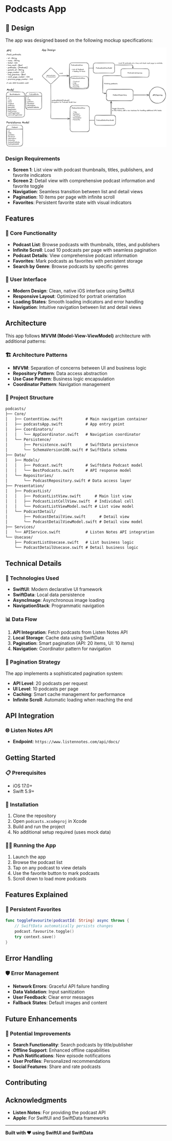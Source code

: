 # Podcasts App

## 📐 Design

The app was designed based on the following mockup specifications:

![Podcast App Design](podcasts_design.png)

### Design Requirements
- **Screen 1**: List view with podcast thumbnails, titles, publishers, and favorite indicators
- **Screen 2**: Detail view with comprehensive podcast information and favorite toggle
- **Navigation**: Seamless transition between list and detail views
- **Pagination**: 10 items per page with infinite scroll
- **Favorites**: Persistent favorite state with visual indicators

## Features

### 📱 Core Functionality
- **Podcast List**: Browse podcasts with thumbnails, titles, and publishers
- **Infinite Scroll**: Load 10 podcasts per page with seamless pagination
- **Podcast Details**: View comprehensive podcast information
- **Favorites**: Mark podcasts as favorites with persistent storage
- **Search by Genre**: Browse podcasts by specific genres

### 🎨 User Interface
- **Modern Design**: Clean, native iOS interface using SwiftUI
- **Responsive Layout**: Optimized for portrait orientation
- **Loading States**: Smooth loading indicators and error handling
- **Navigation**: Intuitive navigation between list and detail views

## Architecture

This app follows **MVVM (Model-View-ViewModel)** architecture with additional patterns:

### 🏗️ Architecture Patterns
- **MVVM**: Separation of concerns between UI and business logic
- **Repository Pattern**: Data access abstraction
- **Use Case Pattern**: Business logic encapsulation
- **Coordinator Pattern**: Navigation management

### 📁 Project Structure
```
podcasts/
├── Core/
│   ├── ContentView.swift          # Main navigation container
│   ├── podcastsApp.swift          # App entry point
│   ├── Coordinators/
│   │   └── AppCoordinator.swift   # Navigation coordinator
│   └── Persistence/
│       ├── Persistence.swift      # SwiftData persistence
│       └── SchemaVersion100.swift # SwiftData schema
├── Data/
│   ├── Models/
│   │   ├── Podcast.swift          # Swiftdata Podcast model
│   │   └── BestPodcasts.swift     # API response model
│   └── Repositories/
│       └── PodcastRepository.swift # Data access layer
├── Presentation/
│   ├── PodcastList/
│   │   ├── PodcastListView.swift      # Main list view
│   │   ├── PodcastListCellView.swift  # Individual cell
│   │   └── PodcastListViewModel.swift # List view model
│   └── PodcastDetail/
│       ├── PodcastDetailView.swift      # Detail view
│       └── PodcastDetailViewModel.swift # Detail view model
├── Services/
│   └── APIService.swift           # Listen Notes API integration
└── Usecase/
    ├── PodcastListUsecase.swift   # List business logic
    └── PodcastDetailUsecase.swift # Detail business logic
```

## Technical Details

### 🔧 Technologies Used
- **SwiftUI**: Modern declarative UI framework
- **SwiftData**: Local data persistence
- **AsyncImage**: Asynchronous image loading
- **NavigationStack**: Programmatic navigation

### 📊 Data Flow
1. **API Integration**: Fetch podcasts from Listen Notes API
2. **Local Storage**: Cache data using SwiftData
3. **Pagination**: Smart pagination (API: 20 items, UI: 10 items)
5. **Navigation**: Coordinator pattern for navigation

### 🔄 Pagination Strategy
The app implements a sophisticated pagination system:
- **API Level**: 20 podcasts per request
- **UI Level**: 10 podcasts per page
- **Caching**: Smart cache management for performance
- **Infinite Scroll**: Automatic loading when reaching the end

## API Integration

### 🌐 Listen Notes API
- **Endpoint**: `https://www.listennotes.com/api/docs/`


## Getting Started

### 📋 Prerequisites
- iOS 17.0+
- Swift 5.9+

### 🚀 Installation
1. Clone the repository
2. Open `podcasts.xcodeproj` in Xcode
3. Build and run the project
4. No additional setup required (uses mock data)

### 🏃‍♂️ Running the App
1. Launch the app
2. Browse the podcast list
3. Tap on any podcast to view details
4. Use the favorite button to mark podcasts
5. Scroll down to load more podcasts

## Features Explained

### 💾 Persistent Favorites
```swift
func toggleFavourite(podcastId: String) async throws {
    // SwiftData automatically persists changes
    podcast.favourite.toggle()
    try context.save()
}
```

## Error Handling

### 🛡️ Error Management
- **Network Errors**: Graceful API failure handling
- **Data Validation**: Input sanitization
- **User Feedback**: Clear error messages
- **Fallback States**: Default images and content

## Future Enhancements

### 🔮 Potential Improvements
- **Search Functionality**: Search podcasts by title/publisher
- **Offline Support**: Enhanced offline capabilities
- **Push Notifications**: New episode notifications
- **User Profiles**: Personalized recommendations
- **Social Features**: Share and rate podcasts

## Contributing

## Acknowledgments
- **Listen Notes**: For providing the podcast API
- **Apple**: For SwiftUI and SwiftData frameworks
---

**Built with ❤️ using SwiftUI and SwiftData**
